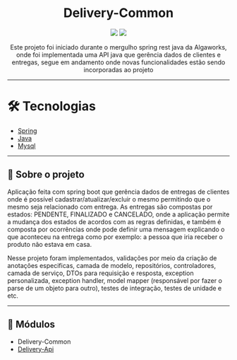 <h1 align="center">Delivery-Common</h1>

<p align="center">
<img src="https://img.shields.io/badge/java-%23ED8B00.svg?style=for-the-badge&logo=java&logoColor=white">
<img src="http://img.shields.io/static/v1?label=STATUS&message=EM%20DESENVOLVIMENTO&color=GREEN&style=for-the-badge">
</p>

<p align="center">Este projeto foi iniciado durante o mergulho spring rest java da Algaworks, onde foi implementada uma API java que gerência dados de clientes e entregas, segue em andamento onde novas funcionalidades estão sendo incorporadas ao projeto</p>
<hr>

# 🛠 Tecnologias

- [Spring](https://spring.io/)
- [Java](https://www.java.com/pt-BR/)
- [Mysql](https://www.mysql.com/)

<hr>

<h2 id="projeto">📝 Sobre o projeto </h1>

<p> Aplicação feita com spring boot que gerência dados de entregas de clientes onde é possível cadastrar/atualizar/excluir o mesmo permitindo que o mesmo seja relacionado com entrega. As entregas são compostas por estados: PENDENTE, FINALIZADO e CANCELADO, onde a aplicação permite a mudança dos estados de acordos com as regras definidas, e também é composta por ocorrências onde pode definir uma mensagem explicando o que aconteceu na entrega como por exemplo: a pessoa que iria receber o produto não estava em casa.</p>

<p> Nesse projeto foram implementados, validações por meio da criação de anotações especificas, camada de modelo, repositórios, controladores, camada de serviço, DTOs para requisição e resposta, exception personalizada, exception handler, model mapper (responsável por fazer o parse de um objeto para outro), testes de integração, testes de unidade e etc.</p>

<hr>

<h2 id="modulo">🧰 Módulos </h1>

- Delivery-Common
- [Delivery-Api](https://github.com/Neylan-Dev/delivery-api)

